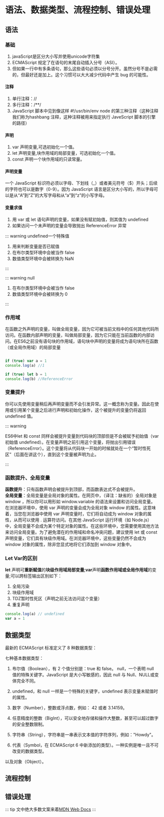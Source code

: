 # 语法、数据类型、流程控制、错误处理

## 语法

### 基础

1. javaScript是区分大小写并使用unicode字符集
2. ECMAScript 规定了在语句的末尾自动插入分号（ASI）。
3. 但如果一行中有多条语句，那么这些语句必须以分号分开。虽然分号不是必需的，但最好还是加上。这个习惯可以大大减少代码中产生 bug 的可能性。

#### 注释

1. 单行注释：//
2. 多行注释：/**/
3. JavaScript 脚本中见到像这样 #!/usr/bin/env node 的第三种注释（这种注释我们称为hashbang 注释，这种注释被用来指定执行 JaveScript 脚本的引擎的路径）

#### 声明

1. var 声明变量,可选初始化一个值。
2. let 声明变量,块作用域的局部变量，可选初始化一个值。
3. const 声明一个块作用域的只读常量。

#### 声明变量

一个 JavaScript 标识符必须以字母、下划线（_）或者美元符号（$）开头；后续的字符也可以是数字（0-9）。因为 JavaScript 语言是区分大小写的，所以字母可以是从“A”到“Z”的大写字母和从“a”到“z”的小写字母。

#### 变量求值

1. 用 var 或 let 语句声明的变量，如果没有赋初始值，则其值为 undefined
2. 如果访问一个未声明的变量会导致抛出 ReferenceError 异常

::: warning undefined一个特殊值

1. 用来判断变量是否已赋值
2. 在布尔类型环境中会被当作 false
3. 数值类型环境中会被转换为 NaN

:::

::: warning null

1. 在布尔类型环境中会被当作 false
2. 数值类型环境中会被转换为 0

:::

### 作用域

在函数之外声明的变量，叫做全局变量，因为它可被当前文档中的任何其他代码所访问。在函数内部声明的变量，叫做局部变量，因为它只能在当前函数的内部访问。在ES6之前没有语句块的作用域，语句块中声明的变量将成为语句块所在函数（或全局作用域）的局部变量

```js

if (true) var a = 1
console.log(a) //1  

if (true) let b = 1
console.log(b) //ReferenceError  

```

### 变量提升

你可以先使用变量稍后再声明变量而不会引发异常。这一概念称为变量。因此在使用或引用某个变量之后进行声明和初始化操作，这个被提升的变量仍将返回 undefined 值。

::: warning

ES6中let 和 const 同样会被提升变量到代码块的顶部但是不会被赋予初始值（var 初始值 undefined）。在变量声明之前引用这个变量，将抛出引用错误（ReferenceError）。这个变量将从代码块一开始的时候就处在一个“暂时性死区”（后面在讲这个），直到这个变量被声明为止。

:::

### 函数提升、全局变量

**函数提升**：只有函数声明会被提升到顶部，而函数表达式不会被提升。  
**全局变量**：全局变量是全局对象的属性。在网页中，（译注：缺省的）全局对象是 window ，所以你可以用形如 window.variable 的语法来设置和访问全局变量。在浏览器环境中，使用 var 声明的变量会成为全局对象 window 的属性。这意味着，当您在浏览器中使用 var 声明变量时，它们将自动成为 window 对象的属性，从而可以使用 . 运算符访问。在其他 JavaScript 运行环境（如 Node.js）中，全局变量不会成为某个特定对象的属性。在这些环境中，您需要使用其他方法来访问全局变量。为了避免潜在的作用域和命名冲突问题，建议使用 let 或 const 声明变量，它们具有块级作用域。在浏览器环境中，这些变量仍然不会成为 window 对象的属性，除非您显式地将它们添加到 window 对象中。

### Let Var的区别

 **let** 声明可**重新赋值**的**块级作用域局部变量**;**var**声明**函数作用域或全局作用域**的变量;可以跨标签输出区别如下：

1. 全局污染
2. 块级作用域
3. TDZ暂时性死区（声明之前无法访问这个变量）
4. 重复声明

```js
console.log(a) // undefined
var a = 1
```

## 数据类型

最新的 ECMAScript 标准定义了 8 种数据类型：

七种基本数据类型：

1. 布尔值（Boolean），有 2 个值分别是：true 和 false。
null，一个表明 null 值的特殊关键字。JavaScript 是大小写敏感的，因此 null 与 Null、NULL或变体完全不同。

2. undefined，和 null 一样是一个特殊的关键字，undefined 表示变量未赋值时的属性。

3. 数字（Number），整数或浮点数，例如： 42 或者 3.14159。

4. 任意精度的整数（BigInt），可以安全地存储和操作大整数，甚至可以超过数字的安全整数限制。

5. 字符串（String），字符串是一串表示文本值的字符序列，例如："Howdy"。

6. 代表（Symbol，在 ECMAScript 6 中新添加的类型）。一种实例是唯一且不可改变的数据类型。

以及对象（Object）。

## 流程控制

## 错误处理

::: tip
文中绝大多数文案来着[MDN Web Docs](https://developer.mozilla.org/zh-CN/docs/Glossary/Viewport)
:::
